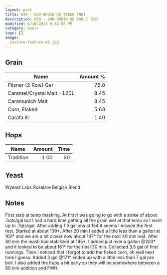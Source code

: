 ```yaml
---
layout: post
title: 036 - OUD BRUIN DE TABLE (NB)
description: 036 - OUD BRUIN DE TABLE (NB)
modified: 6/10/2013 9:31:55 PM
category: beers
tags: []
image:
  texture-feature-05.jpg
---
```



## Grain

| Name | Amount %|
| ---- | ------: |
| Pilsner (2 Row) Ger | 76.0 
| Caramel/Crystal Malt -120L | 8.45 
| Caramunich Malt | 8.45 
| Corn, Flaked | 5.63 
| Carafa III | 1.40 

## Hops

| Name | Amount | Time |
| ---- | -----: | ---: |
| Tradition | 1.00 | 60 

## Yeast
Wyeast Labs Roselare Belgian Blend

## Notes
First stab at temp mashing. At first I was going to go with a strike of about .5qts/gal but I had a hard time getting all the grain wet at that temp so I went up to .7qts/gal. After adding 1.5 gallons at 154 it seems I missed the first rest. Started at about 139\*.  After 20 min I added a little less than a gallon at 160\* and we are a bit closer now about 147\* for the next 40 min rest. After 40 min the mash had stabilized at 145\*. I added just over a gallon @203\* and it looked to be about 161\* for the final 30 min. Collected 3.5 gal of first runnings. Then I noticed that I forgot to add the flaked corn, oh well next time I guess. Added 3 gal @171\* ended up with a little less than 7 gal pre boil. I also added the hops a bit early so they will be somewhere between a 60 min addition and FWH.


